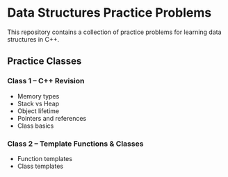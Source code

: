 # Data Structures Practice Problems

This repository contains a collection of practice problems for learning data structures in C++.

## Practice Classes

### Class 1 – C++ Revision
- Memory types
- Stack vs Heap
- Object lifetime
- Pointers and references
- Class basics

### Class 2 – Template Functions & Classes
- Function templates
- Class templates
